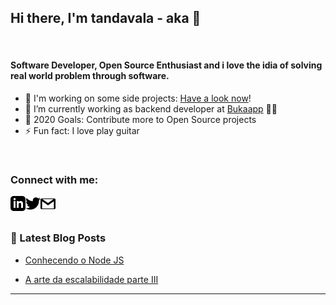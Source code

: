 ## Hi there, I'm tandavala - aka 👋

<br />

#### Software Developer, Open Source Enthusiast and i love the idia of solving real world problem through software.

- 🔭 I'm working on some side projects: [Have a look now](https://tandavala.github.io/)!
- 🌱 I’m currently working as backend developer at [Bukaapp](https://www.bukaapp.com/) 👨‍💻
- 🥅 2020 Goals: Contribute more to Open Source projects
- ⚡ Fun fact: I love play guitar

<br />

### Connect with me:

 <a href="https://www.linkedin.com/in/josetandavala/">
    <img align="left" alt="Jose Tandavala | Linkedin" width="24px" src="_assets/linkedin.svg" />
</a>

<a href="https://twitter.com/tandavala10">
    <img align="left" alt="Jose Tandavala | Twitter" width="24px" src="_assets/twitter.svg" />
</a>

<a href="mailtp:jose.tandavala@gmail.com">
    <img align="left" alt="Jose Tandavala | Gmail" width="24px" src="_assets/email.svg" />
</a>

<br />
<br />

### 📕 Latest Blog Posts

<!-- BLOG-POST-LIST:START -->

- [Conhecendo o Node JS](https://www.portaldeti.com/pt/artigos/item/351-conhecendo-o-node-js)

- [A arte da escalabilidade parte III](https://portaldeti.com/pt/artigos/item/223-a-arte-da-escalabilidade-parte-iii)

<!-- BLOG-POST-LIST:END -->

---
